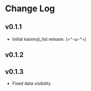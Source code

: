 # Change Log

## v0.1.1

- Initial kaomoji_list release. (=^･ω･^=)

## v0.1.2
## v0.1.3

- Fixed data visibility